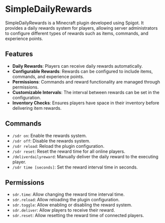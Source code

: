 # SimpleDailyRewards

SimpleDailyRewards is a Minecraft plugin developed using Spigot. It provides a daily rewards system for players, allowing server administrators to configure different types of rewards such as items, commands, and experience points.

## Features

- **Daily Rewards**: Players can receive daily rewards automatically.
- **Configurable Rewards**: Rewards can be configured to include items, commands, and experience points.
- **Permissions**: Commands and reward functionality are managed through permissions.
- **Customizable Intervals**: The interval between rewards can be set in the configuration.
- **Inventory Checks**: Ensures players have space in their inventory before delivering item rewards.

## Commands

- `/sdr on`: Enable the rewards system.
- `/sdr off`: Disable the rewards system.
- `/sdr reload`: Reload the plugin configuration.
- `/sdr reset`: Reset the reward time for all online players.
- `/deliverdailyreward`: Manually deliver the daily reward to the executing player.
- `/sdr time [seconds]`: Set the reward interval time in seconds.

## Permissions

- `sdr.time`: Allow changing the reward time interval time.
- `sdr.reload`: Allow reloading the plugin configuration.
- `sdr.toggle`: Allow enabling or disabling the reward system.
- `sdr.deliver`: Allow players to receive their reward.
- `sdr.reset`: Allow resetting the reward time of connected players.
